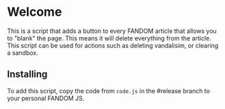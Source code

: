 <h1>Welcome</h1>
This is a script that adds a button to every FANDOM article that allows you to "blank" the page. This means it will delete everything from the article. This script can be used for actions such as deleting vandalisim, or clearing a sandbox.
<h2>Installing</h2>
To add this script, copy the code from <code>code.js</code> in the #release branch to your personal FANDOM JS.
